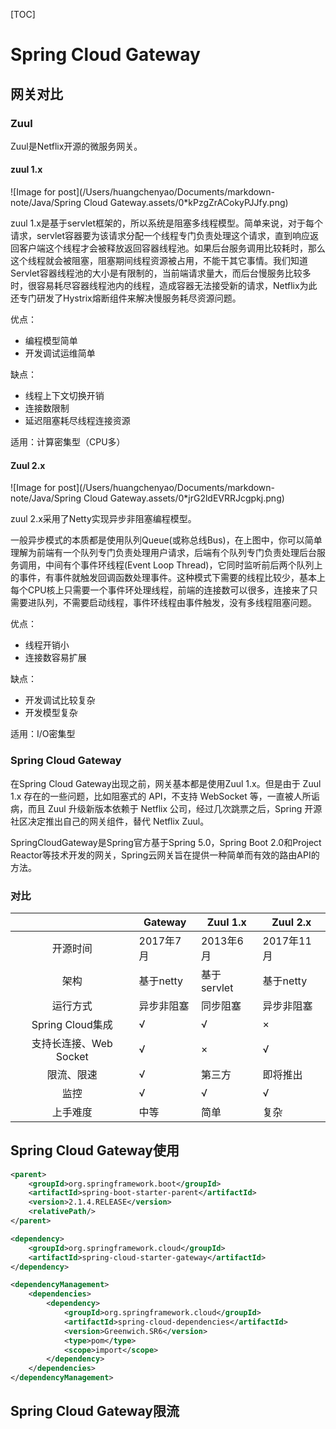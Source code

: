 [TOC]

# Spring Cloud Gateway

## 网关对比

### Zuul

Zuul是Netflix开源的微服务网关。

#### zuul 1.x

![Image for post](/Users/huangchenyao/Documents/markdown-note/Java/Spring Cloud Gateway.assets/0*kPzgZrACokyPJJfy.png)

zuul 1.x是基于servlet框架的，所以系统是阻塞多线程模型。简单来说，对于每个请求，servlet容器要为该请求分配一个线程专门负责处理这个请求，直到响应返回客户端这个线程才会被释放返回容器线程池。如果后台服务调用比较耗时，那么这个线程就会被阻塞，阻塞期间线程资源被占用，不能干其它事情。我们知道Servlet容器线程池的大小是有限制的，当前端请求量大，而后台慢服务比较多时，很容易耗尽容器线程池内的线程，造成容器无法接受新的请求，Netflix为此还专门研发了Hystrix熔断组件来解决慢服务耗尽资源问题。

优点：

- 编程模型简单
- 开发调试运维简单

缺点：

- 线程上下文切换开销
- 连接数限制
- 延迟阻塞耗尽线程连接资源

适用：计算密集型（CPU多）



#### Zuul 2.x

![Image for post](/Users/huangchenyao/Documents/markdown-note/Java/Spring Cloud Gateway.assets/0*jrG2ldEVRRJcgpkj.png)

zuul 2.x采用了Netty实现异步非阻塞编程模型。

一般异步模式的本质都是使用队列Queue(或称总线Bus)，在上图中，你可以简单理解为前端有一个队列专门负责处理用户请求，后端有个队列专门负责处理后台服务调用，中间有个事件环线程(Event Loop Thread)，它同时监听前后两个队列上的事件，有事件就触发回调函数处理事件。这种模式下需要的线程比较少，基本上每个CPU核上只需要一个事件环处理线程，前端的连接数可以很多，连接来了只需要进队列，不需要启动线程，事件环线程由事件触发，没有多线程阻塞问题。

优点：

- 线程开销小
- 连接数容易扩展

缺点：

- 开发调试比较复杂
- 开发模型复杂

适用：I/O密集型



### Spring Cloud Gateway

在Spring Cloud Gateway出现之前，网关基本都是使用Zuul 1.x。但是由于 Zuul 1.x 存在的一些问题，比如阻塞式的 API，不支持 WebSocket 等，一直被人所诟病，而且 Zuul 升级新版本依赖于 Netflix 公司，经过几次跳票之后，Spring 开源社区决定推出自己的网关组件，替代 Netflix Zuul。

SpringCloudGateway是Spring官方基于Spring 5.0，Spring Boot 2.0和Project Reactor等技术开发的网关，Spring云网关旨在提供一种简单而有效的路由API的方法。

### 对比

|                        | Gateway    | Zuul 1.x    | Zuul 2.x   |
| :--------------------: | ---------- | ----------- | ---------- |
|        开源时间        | 2017年7月  | 2013年6月   | 2017年11月 |
|          架构          | 基于netty  | 基于servlet | 基于netty  |
|        运行方式        | 异步非阻塞 | 同步阻塞    | 异步非阻塞 |
|    Spring Cloud集成    | √          | √           | ×          |
| 支持长连接、Web Socket | √          | ×           | √          |
|       限流、限速       | √          | 第三方      | 即将推出   |
|          监控          | √          | √           | √          |
|        上手难度        | 中等       | 简单        | 复杂       |



## Spring Cloud Gateway使用

```xml
<parent>
	<groupId>org.springframework.boot</groupId>
	<artifactId>spring-boot-starter-parent</artifactId>
	<version>2.1.4.RELEASE</version>
	<relativePath/>
</parent>

<dependency>
	<groupId>org.springframework.cloud</groupId>
	<artifactId>spring-cloud-starter-gateway</artifactId>
</dependency>

<dependencyManagement>
	<dependencies>
		<dependency>
			<groupId>org.springframework.cloud</groupId>
			<artifactId>spring-cloud-dependencies</artifactId>
			<version>Greenwich.SR6</version>
			<type>pom</type>
			<scope>import</scope>
		</dependency>
	</dependencies>
</dependencyManagement>
```





## Spring Cloud Gateway限流

